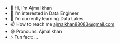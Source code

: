 - 👋 Hi, I’m Ajmal khan
- 👀 I’m interested in Data Engineer
- 🌱 I’m currently learning Data Lakes
- 📫 How to reach me ajmalkhan88083@gmail.com 
- 😄 Pronouns: Ajmal khan
- ⚡ Fun fact: ...

<!---
ajmal-khan2002/ajmal-khan2002 is a ✨ special ✨ repository because its `README.md` (this file) appears on your GitHub profile.
You can click the Preview link to take a look at your changes.
--->

